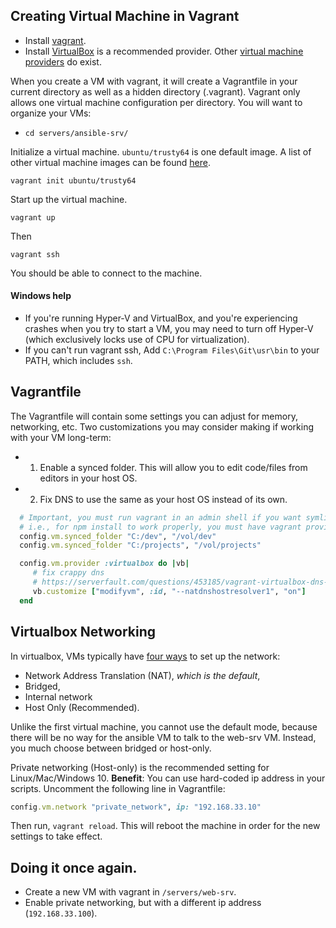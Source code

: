 ## Creating Virtual Machine in Vagrant

* Install [vagrant](https://www.vagrantup.com/downloads.html).
* Install [VirtualBox](https://www.virtualbox.org/wiki/Downloads) is a recommended provider.
  Other [virtual machine providers](https://docs.vagrantup.com/v2/providers/) do exist.

When you create a VM with vagrant, it will create a Vagrantfile in your current directory as well as a hidden directory (.vagrant).
Vagrant only allows one virtual machine configuration per directory. You will want to organize your VMs:

* `cd servers/ansible-srv/`

Initialize a virtual machine. `ubuntu/trusty64` is one default image. A list of other virtual machine images can be found [here](https://atlas.hashicorp.com/boxes/search).

    vagrant init ubuntu/trusty64

Start up the virtual machine.

    vagrant up

Then    

    vagrant ssh

You should be able to connect to the machine.

#### Windows help

* If you're running Hyper-V and VirtualBox, and you're experiencing crashes when you try to start a VM, you may need to turn off Hyper-V (which exclusively locks use of CPU for virtualization).
* If you can't run vagrant ssh, Add `C:\Program Files\Git\usr\bin` to your PATH, which includes `ssh`.

## Vagrantfile

The Vagrantfile will contain some settings you can adjust for memory, networking, etc.
Two customizations you may consider making if working with your VM long-term:

* 1) Enable a synced folder. This will allow you to edit code/files from editors in your host OS.
* 2) Fix DNS to use the same as your host OS instead of its own.

```ruby
  # Important, you must run vagrant in an admin shell if you want symlinks to work correctly.
  # i.e., for npm install to work properly, you must have vagrant provision the machine in admin cmd prompt.
  config.vm.synced_folder "C:/dev", "/vol/dev"
  config.vm.synced_folder "C:/projects", "/vol/projects"

  config.vm.provider :virtualbox do |vb|
     # fix crappy dns
     # https://serverfault.com/questions/453185/vagrant-virtualbox-dns-10-0-2-3-not-working
     vb.customize ["modifyvm", :id, "--natdnshostresolver1", "on"]
  end
```

## Virtualbox Networking

In virtualbox, VMs typically have [four ways](http://catlingmindswipe.blogspot.com/2012/06/how-to-virtualbox-networking-part-two.html) to set up the network:
- Network Address Translation (NAT), *which is the default*,
- Bridged,
- Internal network
- Host Only (Recommended).

Unlike the first virtual machine, you cannot use the default mode, because there will be no way for the ansible VM to talk to the web-srv VM. Instead, you much choose between bridged or host-only.

Private networking (Host-only) is the recommended setting for Linux/Mac/Windows 10. **Benefit**: You can use hard-coded ip address in your scripts. Uncomment the following line in Vagrantfile:

```ruby
config.vm.network "private_network", ip: "192.168.33.10"
```

Then run, `vagrant reload`. This will reboot the machine in order for the new settings to take effect.

## Doing it once again.

* Create a new VM with vagrant in `/servers/web-srv`.
* Enable private networking, but with a different ip address (`192.168.33.100`).

